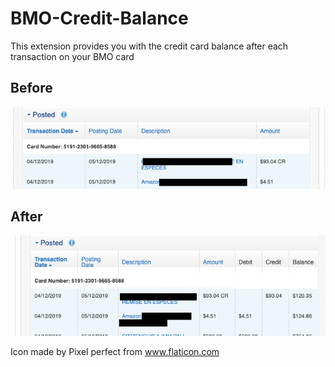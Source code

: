 # BMO-Credit-Balance
This extension provides you with the credit card balance after each transaction on your BMO card

## Before
![alt text](./before.png)

## After
![alt text](./after.png)


Icon made by Pixel perfect from www.flaticon.com
